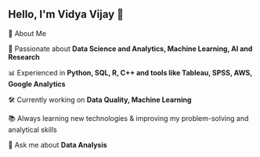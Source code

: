 ## Hello, I'm Vidya Vijay 👋  

🚀 About Me 

🎯 Passionate about **Data Science and Analytics, Machine Learning, AI and Research** 

📊 Experienced in **Python, SQL, R, C++ and tools like Tableau, SPSS, AWS, Google Analytics**

🛠️ Currently working on **Data Quality, Machine Learning** 

📚 Always learning new technologies & improving my problem-solving and analytical skills

💬 Ask me about **Data Analysis**


